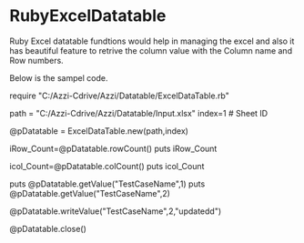# RubyExcelDatatable
Ruby Excel datatable fundtions would help in managing the excel and also it has beautiful feature to retrive the column value with the Column name and Row numbers.


Below is the sampel code.

require "C:/Azzi-Cdrive/Azzi/Datatable/ExcelDataTable.rb"

path = "C:/Azzi-Cdrive/Azzi/Datatable/Input.xlsx"
index=1   # Sheet ID

@pDatatable = ExcelDataTable.new(path,index)

iRow_Count=@pDatatable.rowCount()
puts iRow_Count

icol_Count=@pDatatable.colCount()
puts icol_Count

puts @pDatatable.getValue("TestCaseName",1)
puts @pDatatable.getValue("TestCaseName",2)

@pDatatable.writeValue("TestCaseName",2,"updatedd")

@pDatatable.close()
